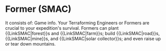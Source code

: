 # Former (SMAC)

It consists of:
Game info.
Your Terraforming Engineers or Formers are crucial to your expedition's survival. Formers can plant {{LinkSMAC|forest}}s and {{LinkSMAC|farm}}s; build {{LinkSMAC|road}}s, {{LinkSMAC|mine}}s, and {{LinkSMAC|solar collector}}s; and even raise up or tear down mountains.